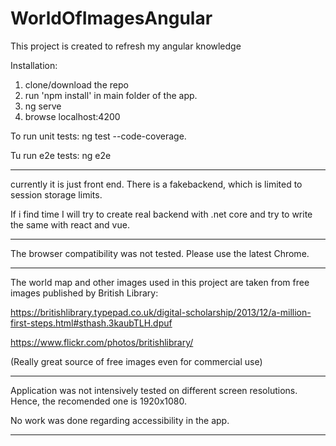 
# WorldOfImagesAngular

This project is created to refresh my angular knowledge


Installation:
1. clone/download the repo
2. run 'npm install' in main folder of the app.
3. ng serve
4. browse localhost:4200

To run unit tests: ng test --code-coverage.

Tu run e2e tests: ng e2e

----------------------------------------
currently it is just front end. There is a fakebackend, which is limited to session storage limits.

If i find time I will try to create real backend with .net core and try to write the same with react and vue.

----------------------------------------

The browser compatibility was not tested. Please use the latest Chrome.

----------------------------------------

The world map and other images used in this project are taken from free images published by British Library:

https://britishlibrary.typepad.co.uk/digital-scholarship/2013/12/a-million-first-steps.html#sthash.3kaubTLH.dpuf

https://www.flickr.com/photos/britishlibrary/

(Really great source of free images even for commercial use)

----------------------------------------

Application was not intensively tested on different screen resolutions. Hence, the recomended one is 1920x1080.

No work was done regarding accessibility in the app.

----------------------------------------
